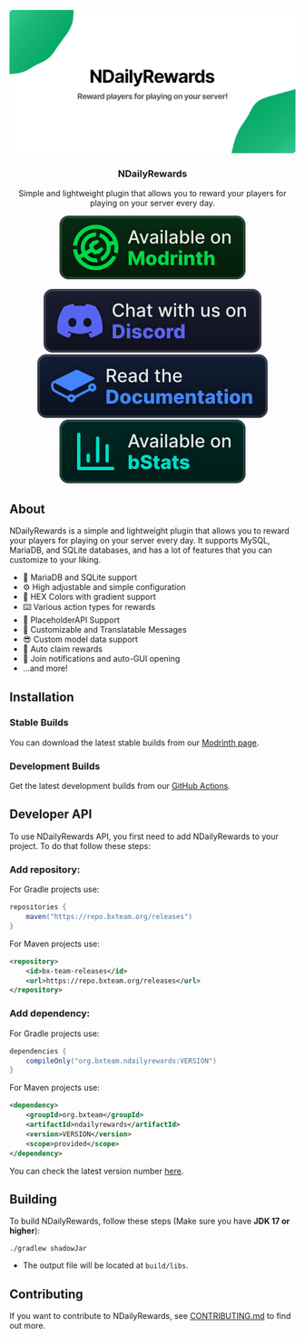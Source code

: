 <div align="center">

![Banner](/assets/readme-banner.png)
### NDailyRewards
Simple and lightweight plugin that allows you to reward your players for playing on your server every day.

[![Available on Modrinth](https://raw.githubusercontent.com/vLuckyyy/badges/main/avaiable-on-modrinth.svg)](https://modrinth.com/plugin/ndailyrewards)

[![Chat on Discord](https://raw.githubusercontent.com/vLuckyyy/badges/main//chat-with-us-on-discord.svg)](https://discord.gg/p7cxhw7E2M)
[![Read the Docs](https://raw.githubusercontent.com/vLuckyyy/badges/main/read-the-documentation.svg)](https://docs.bxteam.org/documentation/ndailyrewards/about)
[![Available on BStats](https://raw.githubusercontent.com/vLuckyyy/badges/main/available-on-bstats.svg)](https://bstats.org/plugin/bukkit/NDailyRewards/13844)
</div>

## About
NDailyRewards is a simple and lightweight plugin that allows you to reward your players for playing on your server every day. It supports MySQL, MariaDB, and SQLite databases, and has a lot of features that you can customize to your liking.

- 📇 MariaDB and SQLite support
- ⚙️ High adjustable and simple configuration
- 🌈 HEX Colors with gradient support
- ⌨️ Various action types for rewards
- 📄 PlaceholderAPI Support
- 📝 Customizable and Translatable Messages
- 😎 Custom model data support
- 🔁 Auto claim rewards
- 🔔 Join notifications and auto-GUI opening
- ...and more!

## Installation

### Stable Builds
You can download the latest stable builds from our [Modrinth page](https://modrinth.com/plugin/ndailyrewards).

### Development Builds
Get the latest development builds from our [GitHub Actions](https://github.com/BX-Team/NDailyRewards/actions/workflows/gradle.yml?query=branch%3Amaster).

## Developer API
To use NDailyRewards API, you first need to add NDailyRewards to your project. To do that follow these steps:

### Add repository:

For Gradle projects use:
```groovy
repositories {
    maven("https://repo.bxteam.org/releases")
}
```

For Maven projects use:
```xml
<repository>
    <id>bx-team-releases</id>
    <url>https://repo.bxteam.org/releases</url>
</repository>
```

### Add dependency:

For Gradle projects use:
```groovy
dependencies {
    compileOnly("org.bxteam.ndailyrewards:VERSION")
}
```

For Maven projects use:
```xml
<dependency>
    <groupId>org.bxteam</groupId>
    <artifactId>ndailyrewards</artifactId>
    <version>VERSION</version>
    <scope>provided</scope>
</dependency>
```

You can check the latest version number [here](https://github.com/BX-Team/NDailyRewards/releases/latest).

## Building
To build NDailyRewards, follow these steps (Make sure you have **JDK 17 or higher**):

```shell
./gradlew shadowJar
```
- The output file will be located at `build/libs`.

## Contributing
If you want to contribute to NDailyRewards, see [CONTRIBUTING.md](https://github.com/BX-Team/NDailyRewards/blob/master/.github/CONTRIBUTING.md) to find out more.
